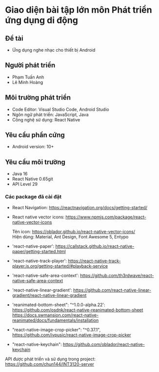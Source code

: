# Giao diện bài tập lớn môn Phát triển ứng dụng di động

## Đề tài

- Ứng dụng nghe nhạc cho thiết bị Android

## Người phát triển

- Phạm Tuấn Anh
- Lê Minh Hoàng

## Môi trường phát triển

- Code Editor: Visual Studio Code, Android Studio
- Ngôn ngữ phát triển: JavaScript, Java
- Công nghệ sử dụng: React Native

## Yêu cầu phần cứng

- Android version: 10+

## Yêu cầu môi trường

- Java 16
- React Native 0.65git
- API Level 29

### Các package đã cài đặt

- React Navigation:
  https://reactnavigation.org/docs/getting-started/

- React native vector icons:
  https://www.npmjs.com/package/react-native-vector-icons <br />

  Tên icon: https://oblador.github.io/react-native-vector-icons/ <br />
  Hiện dùng: Material, Ant Design, Font Awesome 5, Entypo <br />

- 'react-native-paper':
  https://callstack.github.io/react-native-paper/getting-started.html <br/>

- 'react-native-track-player':
  https://react-native-track-player.js.org/getting-started/#playback-service

- 'react-native-safe-area-context':
  https://github.com/th3rdwave/react-native-safe-area-context

- 'react-native-linear-gradient':
  https://github.com/react-native-linear-gradient/react-native-linear-gradient

- 'reanimated-bottom-sheet": "^1.0.0-alpha.22':
  https://github.com/osdnk/react-native-reanimated-bottom-sheet
  https://docs.swmansion.com/react-native-reanimated/docs/fundamentals/installation

- "react-native-image-crop-picker": "^0.37.1",
  https://github.com/ivpusic/react-native-image-crop-picker

- "react-native-keychain":
  https://github.com/oblador/react-native-keychain

API được phát triển và sử dụng trong project: https://github.com/chun144/INT3120-server
